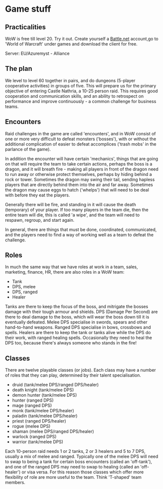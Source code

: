 # Game stuff

## Practicalities

WoW is free till level 20. Try it out. Create yourself a [Battle.net](https://eu.shop.battle.net/en-gb) account,go to 'World of Warcraft' under games and download the client for free.

Server: EU/Azuremyst - Alliance 

## The plan

We level to level 60 together in pairs, and do dungeons (5-player cooperative activities) in groups of five. This will prepare us for the primary objective of entering Castle Nathria, a 10-25 person raid. This requires good cooperation and communication skills, and an ability to retrospect on performance and improve continuously - a common challenge for business teams.

## Encounters

Raid challenges in the game are called 'encounters', and in WoW consist of one or more very difficult to defeat monsters ('bosses'), with or without the additional complication of easier to defeat accomplices ('trash mobs' in the parlance of the game). 

In addition the encounter will have certain 'mechanics', things that are going on that will require the team to take certain actions, perhaps the boss is a dragon, and it will breath fire - making all players in front of the dragon need to run away or otherwise protect themselves, perhaps by hiding behind a rock or tower. Sometimes the dragon may swing their tail, sending hapless players that are directly behind them into the air and far away. Sometimes the dragon may cause eggs to hatch ('whelps') that will need to be deal with before they eat the players.

Generally there will be fire, and standing in it will cause the death (temporary) of your player. If too many players in the team die, then the entire team will die, this is called 'a wipe', and the team will need to respawn, regroup, and start again.

In general, there are things that must be done, coordinated, communicated, and the players need to find a way of working well as a team to defeat the challenge.

## Roles

In much the same way that we have roles at work in a team, sales, marketing, finance, HR, there are also roles in a WoW team:

* Tank
* DPS, melee
* DPS, ranged
* Healer

Tanks are there to keep the focus of the boss, and mitrigate the bosses damage with their tough armour and shields.
DPS (Damage Per Second) are there to deal damage to the boss, which will wear the boss down till it is eventually defeated. Melee DPS specialise in swords, spears and other hand-to-hand weapons. Ranged DPS specialise in bows, crossbows and spells.
Healers are there to keep the tank or tanks alive while the DPS do their work, with ranged healing spells. Occasionally they need to heal the DPS too, because there's always someone who stands in the fire!

## Classes 

There are twelve playable classes (or jobs). Each class may have a number of roles that they can play, determined by their talent specialisation.

* druid (tank/melee DPS/ranged DPS/healer)
* death knight (tank/melee DPS)
* demon hunter (tank/melee DPS)
* hunter (ranged DPS)
* mage (ranged DPS)
* monk (tank/melee DPS/healer)
* paladin (tank/melee DPS/healer)
* priest (ranged DPS/healer)
* rogue (melee DPS)
* shaman (melee DPS/ranged DPS/healer)
* warlock (ranged DPS)
* warrior (tank/melee DPS)

Each 10-person raid needs 1 or 2 tanks, 2 or 3 healers and 5 to 7 DPS, usually a mix of melee and ranged. Typically one of the melee DPS will need to swap to being a tank for certain boss encounters (called an 'off-tank'), and one of the ranged DPS may need to swap to healing (called an 'off-healer') or visa versa. For this reason those classes which offer more flexibility of role are more useful to the team. Think 'T-shaped' team members.

